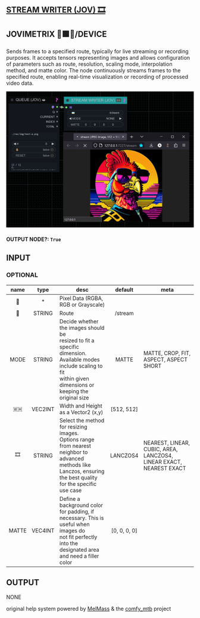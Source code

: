 ## [STREAM WRITER (JOV) 🎞️](https://github.com/Amorano/Jovimetrix-examples/blob/master/node/STREAM%20WRITER/STREAM%20WRITER.md)

## JOVIMETRIX 🔺🟩🔵/DEVICE


Sends frames to a specified route, typically for live streaming or recording purposes. It accepts tensors representing images and allows configuration of parameters such as route, resolution, scaling mode, interpolation method, and matte color. The node continuously streams frames to the specified route, enabling real-time visualization or recording of processed video data.


![STREAM WRITER](https://raw.githubusercontent.com/Amorano/Jovimetrix-examples/master/node/STREAM%20WRITER/STREAM%20WRITER.png)

#### OUTPUT NODE?: `True`

## INPUT

### OPTIONAL

name | type | desc | default | meta
:---:|:---:|---|:---:|---
👾  |  *  | Pixel Data (RGBA, RGB or Grayscale) |  | 
🚌  |  STRING  | Route | /stream | 
MODE  |  STRING  | Decide whether the images should be<br>resized to fit a specific dimension.<br>Available modes include scaling to fit<br>within given dimensions or keeping the<br>original size | MATTE | MATTE, CROP, FIT, ASPECT, ASPECT SHORT
🇼🇭  |  VEC2INT  | Width and Height as a Vector2 (x,y) | [512, 512] | 
🎞️  |  STRING  | Select the method for resizing images.<br>Options range from nearest neighbor to<br>advanced methods like Lanczos, ensuring<br>the best quality for the specific use case | LANCZOS4 | NEAREST, LINEAR, CUBIC, AREA, LANCZOS4,<br>LINEAR EXACT, NEAREST EXACT
MATTE  |  VEC4INT  | Define a background color for padding, if<br>necessary. This is useful when images do<br>not fit perfectly into the designated area<br>and need a filler color | [0, 0, 0, 0] | 

## OUTPUT

NONE

original help system powered by [MelMass](https://github.com/melMass) & the [comfy_mtb](https://github.com/melMass/comfy_mtb) project
